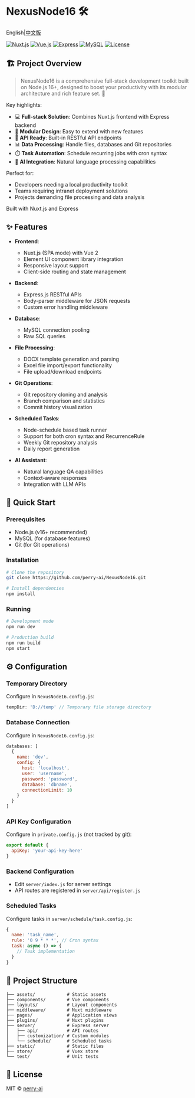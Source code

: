 # NexusNode16 🛠️ 
English|[中文版](README_CN.md)

[![Nuxt.js](https://img.shields.io/badge/Nuxt.js-00C58E?style=flat-square&logo=nuxt.js&logoColor=white)](https://nuxtjs.org/)
[![Vue.js](https://img.shields.io/badge/Vue.js-4FC08D?style=flat-square&logo=vue.js&logoColor=white)](https://vuejs.org/)
[![Express](https://img.shields.io/badge/Express-000000?style=flat-square&logo=express&logoColor=white)](https://expressjs.com/)
[![MySQL](https://img.shields.io/badge/MySQL-4479A1?style=flat-square&logo=mysql&logoColor=white)](https://www.mysql.com/)
[![License](https://img.shields.io/badge/License-MIT-blue.svg?style=flat-square)](LICENSE)

## 🏗️ Project Overview

> NexusNode16 is a comprehensive full-stack development toolkit built on Node.js 16+, designed to boost your productivity with its modular architecture and rich feature set. 🚀

Key highlights:
- 💻 **Full-stack Solution**: Combines Nuxt.js frontend with Express backend
- 🧩 **Modular Design**: Easy to extend with new features
- 🔌 **API Ready**: Built-in RESTful API endpoints
- 📊 **Data Processing**: Handle files, databases and Git repositories
- ⏱️ **Task Automation**: Schedule recurring jobs with cron syntax
- 🤖 **AI Integration**: Natural language processing capabilities

Perfect for:
- Developers needing a local productivity toolkit
- Teams requiring intranet deployment solutions
- Projects demanding file processing and data analysis

Built with Nuxt.js and Express

## ✨ Features

- **Frontend**: 
  - Nuxt.js (SPA mode) with Vue 2
  - Element UI component library integration
  - Responsive layout support
  - Client-side routing and state management
  
- **Backend**: 
  - Express.js RESTful APIs
  - Body-parser middleware for JSON requests
  - Custom error handling middleware
  
- **Database**: 
  - MySQL connection pooling
  - Raw SQL queries
  
- **File Processing**: 
  - DOCX template generation and parsing
  - Excel file import/export functionality
  - File upload/download endpoints
  
- **Git Operations**: 
  - Git repository cloning and analysis
  - Branch comparison and statistics
  - Commit history visualization
  
- **Scheduled Tasks**: 
  - Node-schedule based task runner
  - Support for both cron syntax and RecurrenceRule
  - Weekly Git repository analysis
  - Daily report generation
  
- **AI Assistant**: 
  - Natural language QA capabilities
  - Context-aware responses
  - Integration with LLM APIs

## 🚀 Quick Start

### Prerequisites
- Node.js (v16+ recommended)
- MySQL (for database features)
- Git (for Git operations)

### Installation
```bash
# Clone the repository
git clone https://github.com/perry-ai/NexusNode16.git

# Install dependencies
npm install

```

### Running
```bash
# Development mode
npm run dev

# Production build
npm run build
npm start
```

## ⚙️ Configuration

### Temporary Directory
Configure in `NexusNode16.config.js`:
```javascript
tempDir: 'D://temp' // Temporary file storage directory
```

### Database Connection
Configure in `NexusNode16.config.js`:
```javascript
databases: [
  {
    name: 'dev',
    config: {
      host: 'localhost',
      user: 'username',
      password: 'password',
      database: 'dbname',
      connectionLimit: 10
    }
  }
]
```

### API Key Configuration
Configure in `private.config.js` (not tracked by git):
```javascript
export default {
  apiKey: 'your-api-key-here'
}
```

### Backend Configuration
- Edit `server/index.js` for server settings
- API routes are registered in `server/api/register.js`

### Scheduled Tasks
Configure tasks in `server/schedule/task.config.js`:
```javascript
{
  name: 'task_name',
  rule: '0 9 * * *', // Cron syntax
  task: async () => {
    // Task implementation
  }
}
```

## 📂 Project Structure

```
├── assets/            # Static assets
├── components/        # Vue components
├── layouts/           # Layout components
├── middleware/        # Nuxt middleware
├── pages/             # Application views
├── plugins/           # Nuxt plugins
├── server/            # Express server
│   ├── api/           # API routes
│   ├── customization/ # Custom modules
│   └── schedule/      # Scheduled tasks
├── static/            # Static files
├── store/             # Vuex store
└── test/              # Unit tests
```

## 📜 License

MIT © [perry-ai](LICENSE)
